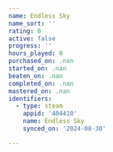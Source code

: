 ```yaml
---
name: Endless Sky
name_sort: ''
rating: 0
active: false
progress: ''
hours_played: 0
purchased_on: .nan
started_on: .nan
beaten_on: .nan
completed_on: .nan
mastered_on: .nan
identifiers:
  - type: steam
    appid: '404410'
    name: Endless Sky
    synced_on: '2024-08-30'

---
```

